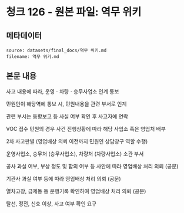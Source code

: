 # 청크 126 - 원본 파일: 역무 위키

## 메타데이터

```
source: datasets/final_docs/역무 위키.md
filename: 역무 위키.md
```

## 본문 내용

사고 내용에 따라, 운영ㆍ차량ㆍ승무사업소 인계 통보

민원인이 해당역에 통보 시, 민원내용을 관련 부서로 인계

관련 부서는 동향보고 등 사실 여부 확인 후 사고자에 연락

VOC 접수 민원의 경우 사건 진행상황에 따라 해당 사업소 혹은 영업처 배부

2차 사고판별 (영업배상 의뢰 이전까지 민원인 상담창구 역할 수행)

운영사업소, 승무처 (승무사업소), 차량처 (차량사업소) 소관 부서

공사 과실 여부, 부상 정도 및 합의 여부 등 사안에 따라 영업배상 처리 의뢰 (공문)

기관사 과실 여부 등에 따라 영업배상 처리 의뢰 (공문)

열차고장, 급제동 등 운행기록 확인하여 영업배상 처리 의뢰 (공문)

탈선, 정전, 신호 이상, 사고 여부 확인 요구